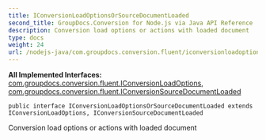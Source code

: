 ```yaml
---
title: IConversionLoadOptionsOrSourceDocumentLoaded
second_title: GroupDocs.Conversion for Node.js via Java API Reference
description: Conversion load options or actions with loaded document
type: docs
weight: 24
url: /nodejs-java/com.groupdocs.conversion.fluent/iconversionloadoptionsorsourcedocumentloaded/
---
```

**All Implemented Interfaces:**
[com.groupdocs.conversion.fluent.IConversionLoadOptions](../../com.groupdocs.conversion.fluent/iconversionloadoptions), [com.groupdocs.conversion.fluent.IConversionSourceDocumentLoaded](../../com.groupdocs.conversion.fluent/iconversionsourcedocumentloaded)
```
public interface IConversionLoadOptionsOrSourceDocumentLoaded extends IConversionLoadOptions, IConversionSourceDocumentLoaded
```

Conversion load options or actions with loaded document
